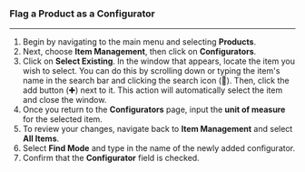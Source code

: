 ### Flag a Product as a Configurator
________
1. Begin by navigating to the main menu and selecting **Products**.
2. Next, choose **Item Management**, then click on **Configurators**.
3. Click on **Select Existing**. In the window that appears, locate the item you wish to select. You can do this by scrolling down or typing the item's name in the search bar and clicking the search icon (🔎). Then, click the add button (✚) next to it. This action will automatically select the item and close the window.
4. Once you return to the **Configurators** page, input the **unit of measure** for the selected item.
5. To review your changes, navigate back to **Item Management** and select **All Items**.
6. Select **Find Mode** and type in the name of the newly added configurator.
7. Confirm that the **Configurator** field is checked.